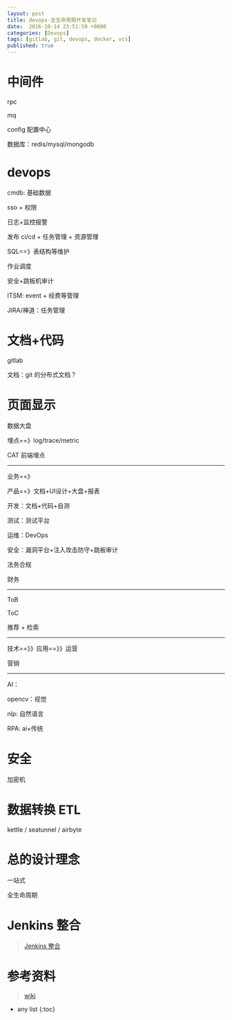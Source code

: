 ```yaml
---
layout: post
title: devops-全生命周期开发笔记
date:  2016-10-14 23:51:50 +0800
categories: [Devops]
tags: [gitlab, git, devops, docker, vcs]
published: true
---
```



# 中间件

rpc

mq

config 配置中心

数据库：redis/mysql/mongodb

# devops

cmdb: 基础数据

sso + 权限

日志+监控报警

发布 ci/cd  + 任务管理 + 资源管理 

SQL==》表结构等维护

作业调度

安全+跳板机审计

ITSM: event + 经费等管理

JIRA/禅道：任务管理


# 文档+代码

gitlab

文档：git 的分布式文档？

# 页面显示

数据大盘

埋点==》log/trace/metric

CAT 前端埋点

------------------------------------------------------------------------------------

业务==》

产品==》文档+UI设计+大盘+报表

开发：文档+代码+自测

测试：测试平台

运维：DevOps

安全：漏洞平台+注入攻击防守+跳板审计

法务合规

财务

---------------------------------------

ToB

ToC

推荐 + 检索

---------------------------


技术==》》应用==》》运营

营销

-------------------------

AI：

opencv：视觉

nlp: 自然语言

RPA: ai+传统

# 安全

加密机

# 数据转换 ETL

kettle / seatunnel / airbyte



# 总的设计理念

一站式

全生命周期



# Jenkins 整合

> [Jenkins 整合](https://docs.gitlab.com/ee/integration/jenkins.html)

# 参考资料

> [wiki](http://www.cnblogs.com/moshang-zjn/p/5757430.html)


* any list
{:toc}